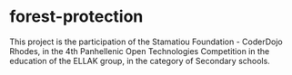 # forest-protection
This project is the participation of the Stamatiou Foundation - CoderDojo Rhodes, in the 4th Panhellenic Open Technologies Competition in the education of the ELLAK group, in the category of Secondary schools.
